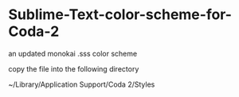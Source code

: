 Sublime-Text-color-scheme-for-Coda-2
====================================

an updated monokai .sss color scheme

copy the file into the following directory

~/Library/Application Support/Coda 2/Styles

